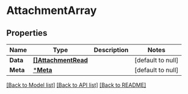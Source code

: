 # AttachmentArray

## Properties
Name | Type | Description | Notes
------------ | ------------- | ------------- | -------------
**Data** | [**[]AttachmentRead**](AttachmentRead.md) |  | [default to null]
**Meta** | [***Meta**](Meta.md) |  | [default to null]

[[Back to Model list]](../README.md#documentation-for-models) [[Back to API list]](../README.md#documentation-for-api-endpoints) [[Back to README]](../README.md)

